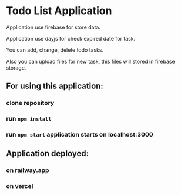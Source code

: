 # Todo List Application

Application use firebase for store data.

Application use dayjs for check expired date for task.

You can add, change, delete todo tasks.

Also you can upload files for new task, this files will stored in firebase storage.

## For using this application:

### clone repository

### run `npm install`

### run `npm start` application starts on localhost:3000

## Application deployed:
### on [railway.app](https://todo-list-production-93aa.up.railway.app/)
### on [vercel](https://todo-list-antonkrupin.vercel.app/)

